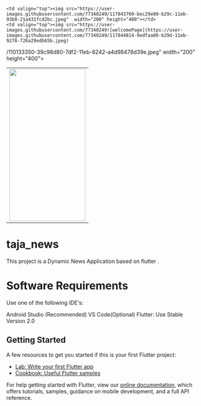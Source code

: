 


<table>

  <tr>
  
    <td valign="top"><img src="https://user-images.githubusercontent.com/77340249/117843769-bec29e80-b29c-11eb-93b8-21a431fcd2bc.jpeg"  width="200" height="400"></td>
    <td valign="top"><img src="https://user-images.githubusercontent.com/77340249![welcomePage](https://user-images.githubusercontent.com/77340249/117844814-9edfaa80-b29d-11eb-9278-726a29edb65b.jpeg)
/110133350-39c98d80-7df2-11eb-8242-a4d98478d39e.jpeg"  width="200" height="400"></td>
    <td valign="top"><img src="https://user-images.githubusercontent.com/77340249/110133356-3c2be780-7df2-11eb-8ab6-be6057e4134d.jpeg"  width="200" height="400"></td>

 
 </tr>
 
 </table>
 




# taja_news

This project is a Dynamic News Application based on flutter .

# Software Requirements
  Use one of the following IDE's:

  Android Studio (Recommended)
  VS Code(Optional)
  Flutter: Use Stable Version 2.0


## Getting Started

A few resources to get you started if this is your first Flutter project:

- [Lab: Write your first Flutter app](https://flutter.dev/docs/get-started/codelab)
- [Cookbook: Useful Flutter samples](https://flutter.dev/docs/cookbook)

For help getting started with Flutter, view our
[online documentation](https://flutter.dev/docs), which offers tutorials,
samples, guidance on mobile development, and a full API reference.
